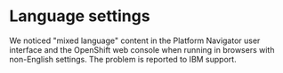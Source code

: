 
# Language settings

We noticed "mixed language" content in the Platform Navigator user interface and the OpenShift web console when running in browsers with non-English settings. The problem is reported to IBM support.

